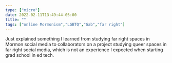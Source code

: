 ```yaml
---
type: ["micro"]
date: 2022-02-11T13:49:44-05:00
title: ""
tags: ["online Mormonism","LGBTQ","Gab","far right"]
---
```

Just explained something I learned from studying far right spaces in Mormon social media to collaborators on a project studying queer spaces in far right social media, which is not an experience I expected when starting grad school in ed tech.
